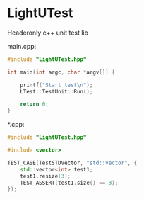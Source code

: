 # LightUTest
Headeronly c++ unit test lib


main.cpp:
``` c++
#include "LightUTest.hpp"

int main(int argc, char *argv[]) {

    printf("Start test\n");
    LTest::TestUnit::Run();

    return 0;
}
```

*.cpp:
``` c++
#include "LightUTest.hpp"

#include <vector>

TEST_CASE(TestSTDVector, "std::vector", {
    std::vector<int> test1;
    test1.resize(3);
    TEST_ASSERT(test1.size() == 3);
});

```
